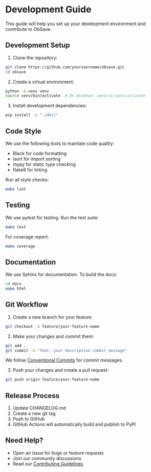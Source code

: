 # Development Guide

This guide will help you set up your development environment and contribute to ObSave.

## Development Setup

1. Clone the repository:
```bash
git clone https://github.com/yourusername/obsave.git
cd obsave
```

2. Create a virtual environment:
```bash
python -m venv venv
source venv/bin/activate  # On Windows: venv\Scripts\activate
```

3. Install development dependencies:
```bash
pip install -e ".[dev]"
```

## Code Style

We use the following tools to maintain code quality:
- Black for code formatting
- isort for import sorting
- mypy for static type checking
- flake8 for linting

Run all style checks:
```bash
make lint
```

## Testing

We use pytest for testing. Run the test suite:
```bash
make test
```

For coverage report:
```bash
make coverage
```

## Documentation

We use Sphinx for documentation. To build the docs:
```bash
cd docs
make html
```

## Git Workflow

1. Create a new branch for your feature:
```bash
git checkout -b feature/your-feature-name
```

2. Make your changes and commit them:
```bash
git add .
git commit -m "feat: your descriptive commit message"
```

We follow [Conventional Commits](https://www.conventionalcommits.org/) for commit messages.

3. Push your changes and create a pull request:
```bash
git push origin feature/your-feature-name
```

## Release Process

1. Update CHANGELOG.md
2. Create a new git tag
3. Push to GitHub
4. GitHub Actions will automatically build and publish to PyPI

## Need Help?

- Open an issue for bugs or feature requests
- Join our community discussions
- Read our [Contributing Guidelines](../CONTRIBUTING.md)
